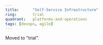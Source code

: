```yaml
---
title:      "Self-Service Infrastructure"
ring:       trial
quadrant:   platforms-and-operations
tags: [devops, agile]
---
```


Moved to "trial".
